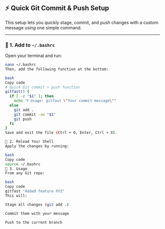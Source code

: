 ## ⚡ Quick Git Commit & Push Setup

This setup lets you quickly stage, commit, and push changes with a custom message using one simple command.

---

### 🔧 1. Add to `~/.bashrc`

Open your terminal and run:

```bash
nano ~/.bashrc
Then, add the following function at the bottom:

bash
Copy code
# Quick Git commit + push function
gitfast() {
  if [ -z "$1" ]; then
    echo "❗ Usage: gitfast \"Your commit message\""
  else
    git add .
    git commit -am "$1"
    git push
  fi
}
Save and exit the file (Ctrl + O, Enter, Ctrl + X).

🔁 2. Reload Your Shell
Apply the changes by running:

bash
Copy code
source ~/.bashrc
🚀 3. Usage
From any Git repo:

bash
Copy code
gitfast "Added feature XYZ"
This will:

Stage all changes (git add .)

Commit them with your message

Push to the current branch